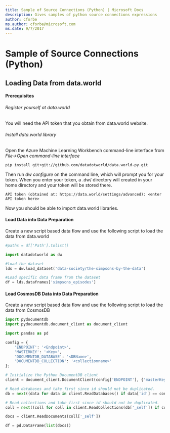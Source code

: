 ```yaml
---
title: Sample of Source Connections (Python) | Microsoft Docs
description: Gives samples of python source connections expressions
author: cforbe
ms.author: cforbe@microsoft.com
ms.date: 9/7/2017
---
```


# Sample of Source Connections (Python) #

## Loading Data from data.world

#### Prerequisites

###### Register yourself at data.world
You will need the API token that you obtain from data.world website.

###### Install data.world library

Open the Azure Machine Learning Workbench command-line interface from _File->Open command-line interface_

```
pip install git+git://github.com/datadotworld/data.world-py.git
```

Then run _dw configure_ on the command line, which will prompt you for your token. When you enter your token, a .dw/ directory will created in your home directory and your token will be stored there.

```
API token (obtained at: https://data.world/settings/advanced): <enter API token here>
```
Now you should be able to import data.world libraries.

#### Load Data into Data Preparation

Create a new script based data flow and use the following script to load the data from data.world

```python
#paths = df['Path'].tolist()

import datadotworld as dw

#load the dataset
lds = dw.load_dataset('data-society/the-simpsons-by-the-data')

#Load specific data frame from the dataset
df = lds.dataframes['simpsons_episodes']

```

#### Load CosmosDB Data into Data Preparation

Create a new script based data flow and use the following script to load the data from CosmosDB

```python
import pydocumentdb
import pydocumentdb.document_client as document_client

import pandas as pd

config = { 
    'ENDPOINT': '<Endpoint>',
    'MASTERKEY': '<Key>',
    'DOCUMENTDB_DATABASE': '<DBName>',
    'DOCUMENTDB_COLLECTION': '<collectionname>'
};

# Initialize the Python DocumentDB client
client = document_client.DocumentClient(config['ENDPOINT'], {'masterKey': config['MASTERKEY']})

# Read databases and take first since id should not be duplicated.
db = next((data for data in client.ReadDatabases() if data['id'] == config['DOCUMENTDB_DATABASE']))

# Read collections and take first since id should not be duplicated.
coll = next((coll for coll in client.ReadCollections(db['_self']) if coll['id'] == config['DOCUMENTDB_COLLECTION']))

docs = client.ReadDocuments(coll['_self'])

df = pd.DataFrame(list(docs))
```
